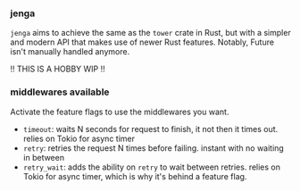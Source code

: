 ### jenga

`jenga` aims to achieve the same as the `tower` crate in Rust, but with a simpler and modern API that makes use of newer Rust features. Notably, Future isn't manually handled anymore.

!! THIS IS A HOBBY WIP !! 

### middlewares available

Activate the feature flags to use the middlewares you want.

- `timeout`: waits N seconds for request to finish, it not then it times out. relies on Tokio for async timer
- `retry`: retries the request N times before failing. instant with no waiting in between
- `retry_wait`: adds the ability on `retry` to wait between retries. relies on Tokio for async timer, which is why it's behind a feature flag.